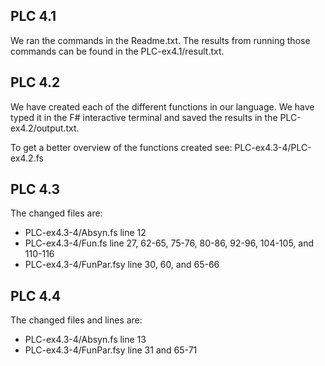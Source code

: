 ## PLC 4.1
We ran the commands in the Readme.txt. The results from running those commands can be 
found in the PLC-ex4.1/result.txt.

## PLC 4.2
We have created each of the different functions in our language. We have typed it in the 
F# interactive terminal and saved the results in the PLC-ex4.2/output.txt.

To get a better overview of the functions created see: PLC-ex4.3-4/PLC-ex4.2.fs

## PLC 4.3
The changed files are:
- PLC-ex4.3-4/Absyn.fs line 12
- PLC-ex4.3-4/Fun.fs line 27, 62-65, 75-76, 80-86, 92-96, 104-105, and 110-116
- PLC-ex4.3-4/FunPar.fsy line 30, 60, and 65-66

## PLC 4.4
The changed files and lines are:
- PLC-ex4.3-4/Absyn.fs line 13
- PLC-ex4.3-4/FunPar.fsy line 31 and 65-71